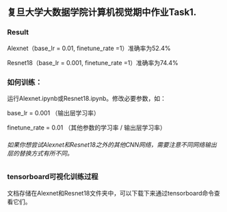 ## 复旦大学大数据学院计算机视觉期中作业Task1.
### Result
Alexnet（base_lr = 0.01, finetune_rate =1）准确率为52.4\%

Resnet18（base_lr = 0.001, finetune_rate =1）准确率为74.4\%
### 如何训练：
运行Alexnet.ipynb或Resnet18.ipynb。修改必要参数，如：

base_lr = 0.001      （输出层学习率）

finetune_rate = 0.01 （其他参数的学习率 / 输出层学习率）

###### 如果你想尝试Alexnet和Resnet18之外的其他CNN网络，需要注意不同网络输出层的替换方式有所不同。
### tensorboard可视化训练过程
文档存储在Alexnet和Resnet18文件夹中，可以下载下来通过tensorboard命令查看它们。
